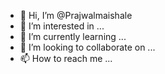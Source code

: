 - 👋 Hi, I’m @Prajwalmaishale
- 👀 I’m interested in ...
- 🌱 I’m currently learning ...
- 💞️ I’m looking to collaborate on ...
- 📫 How to reach me ...

<!---
Prajwalmaishale/Prajwalmaishale is a ✨ special ✨ repository because its `README.md` (this file) appears on your GitHub profile.
You can click the Preview link to take a look at your changes.
--->
